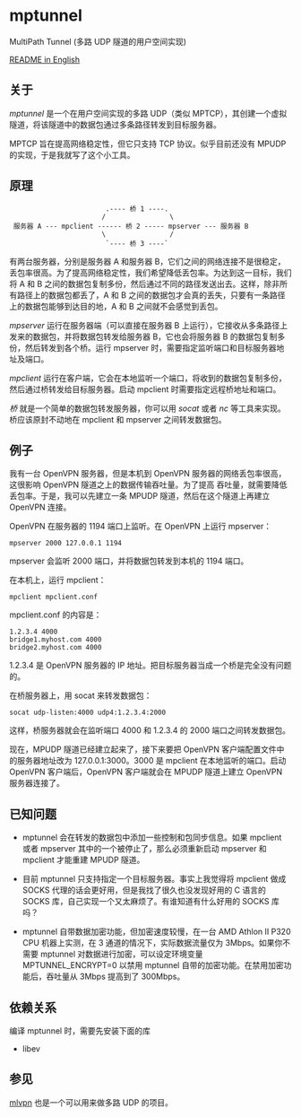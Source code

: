 # mptunnel
MultiPath Tunnel (多路 UDP 隧道的用户空间实现)

[README in English](README.md)

## 关于

_mptunnel_ 是一个在用户空间实现的多路 UDP（类似 MPTCP），其创建一个虚拟隧道，将该隧道中的数据包通过多条路径转发到目标服务器。

MPTCP 旨在提高网络稳定性，但它只支持 TCP 协议。似乎目前还没有 MPUDP 的实现，于是我就写了这个小工具。

## 原理

```
                        .---- 桥 1 ----.
                       /                \
 服务器 A --- mpclient ------ 桥 2 ----- mpserver --- 服务器 B
                       \                /
                        `---- 桥 3 ----`
```

有两台服务器，分别是服务器 A 和服务器 B，它们之间的网络连接不是很稳定，丢包率很高。为了提高网络稳定性，我们希望降低丢包率。为达到这一目标，我们将 A 和 B 之间的数据包复制多份，然后通过不同的路径发送出去。这样，除非所有路径上的数据包都丢了，A 和 B 之间的数据包才会真的丢失，只要有一条路径上的数据包能够到达目的地，A 和 B 之间就不会感觉到丢包。

_mpserver_ 运行在服务器端（可以直接在服务器 B 上运行），它接收从多条路径上发来的数据包，并将数据包转发给服务器 B，它也会将服务器 B 的数据包复制多份，然后转发到各个桥。运行 mpserver 时，需要指定监听端口和目标服务器地址及端口。

_mpclient_ 运行在客户端，它会在本地监听一个端口，将收到的数据包复制多份，然后通过桥转发给目标服务器。启动 mpclient 时需要指定远程桥地址和端口。

_桥_ 就是一个简单的数据包转发服务器，你可以用 _socat_ 或者 _nc_ 等工具来实现。桥应该原封不动地在 mpclient 和 mpserver 之间转发数据包。


## 例子

我有一台 OpenVPN 服务器，但是本机到 OpenVPN 服务器的网络丢包率很高，这很影响 OpenVPN 隧道之上的数据传输吞吐量。为了提高 吞吐量，就需要降低丢包率。于是，我可以先建立一条 MPUDP 隧道，然后在这个隧道上再建立 OpenVPN 连接。

OpenVPN 在服务器的 1194 端口上监听。在 OpenVPN 上运行 mpserver：

```
mpserver 2000 127.0.0.1 1194
```

mpserver 会监听 2000 端口，并将数据包转发到本机的 1194 端口。


在本机上，运行 mpclient：

```
mpclient mpclient.conf
```

mpclient.conf 的内容是：

```
1.2.3.4 4000
bridge1.myhost.com 4000
bridge2.myhost.com 4000
```

1.2.3.4 是 OpenVPN 服务器的 IP 地址。把目标服务器当成一个桥是完全没有问题的。

在桥服务器上，用 socat 来转发数据包：

```
socat udp-listen:4000 udp4:1.2.3.4:2000
```

这样，桥服务器就会在监听端口 4000 和 1.2.3.4 的 2000 端口之间转发数据包。

现在，MPUDP 隧道已经建立起来了，接下来要把 OpenVPN 客户端配置文件中的服务器地址改为 127.0.0.1:3000。3000 是 mpclient 在本地监听的端口。启动 OpenVPN 客户端后，OpenVPN 客户端就会在 MPUDP 隧道上建立 OpenVPN 服务器连接了。


## 已知问题

* mptunnel 会在转发的数据包中添加一些控制和包同步信息。如果 mpclient 或者 mpserver 其中的一个被停止了，那么必须重新启动 mpserver 和 mpclient 才能重建 MPUDP 隧道。

* 目前 mptunnel 只支持指定一个目标服务器。事实上我觉得将 mpclient 做成 SOCKS 代理的话会更好用，但是我找了很久也没发现好用的 C 语言的 SOCKS 库，自己实现一个又太麻烦了。有谁知道有什么好用的 SOCKS 库吗？

* mptunnel 自带数据加密功能，但加密速度较慢，在一台 AMD Athlon II P320 CPU 机器上实测，在 3 通道的情况下，实际数据流量仅为 3Mbps。如果你不需要 mptunnel 对数据进行加密，可以设定环境变量 MPTUNNEL_ENCRYPT=0 以禁用 mptunnel 自带的加密功能。在禁用加密功能后，吞吐量从 3Mbps 提高到了 300Mbps。

## 依赖关系

编译 mptunnel 时，需要先安装下面的库

* libev

## 参见

[mlvpn](https://github.com/zehome/MLVPN/) 也是一个可以用来做多路 UDP 的项目。
